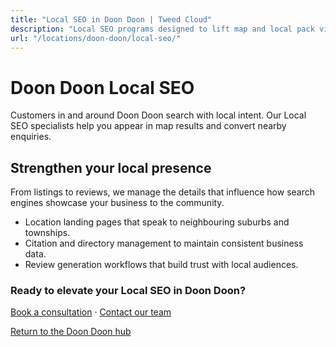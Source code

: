```yaml
---
title: "Local SEO in Doon Doon | Tweed Cloud"
description: "Local SEO programs designed to lift map and local pack visibility for Doon Doon businesses."
url: "/locations/doon-doon/local-seo/"
---
```


# Doon Doon Local SEO

Customers in and around Doon Doon search with local intent. Our Local SEO specialists help you appear in map results and convert nearby enquiries.

## Strengthen your local presence

From listings to reviews, we manage the details that influence how search engines showcase your business to the community.

- Location landing pages that speak to neighbouring suburbs and townships.
- Citation and directory management to maintain consistent business data.
- Review generation workflows that build trust with local audiences.

### Ready to elevate your Local SEO in Doon Doon?

[Book a consultation](/consultation/) · [Contact our team](/contact/)

[Return to the Doon Doon hub](/locations/doon-doon/)
